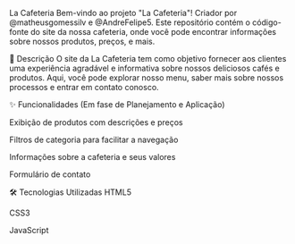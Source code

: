 La Cafeteria
Bem-vindo ao projeto "La Cafeteria"! Criador por @matheusgomessilv e @AndreFelipe5. 
Este repositório contém o código-fonte do site da nossa cafeteria, onde você pode encontrar informações sobre nossos produtos, preços, e mais. 


📜 Descrição
O site da La Cafeteria tem como objetivo fornecer aos clientes uma experiência agradável e informativa sobre nossos deliciosos cafés e produtos. Aqui, você pode explorar nosso menu, saber mais sobre nossos processos e entrar em contato conosco.

✨ Funcionalidades (Em fase de Planejamento e Aplicação)

Exibição de produtos com descrições e preços

Filtros de categoria para facilitar a navegação 

Informações sobre a cafeteria e seus valores

Formulário de contato

🛠️ Tecnologias Utilizadas
HTML5

CSS3

JavaScript
